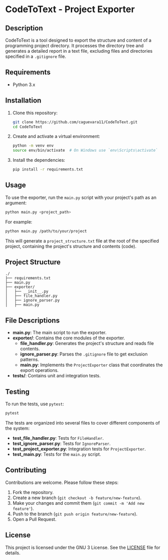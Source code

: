 # CodeToText - Project Exporter

## Description

CodeToText is a tool designed to export the structure and content of a programming project directory. It processes the directory tree and generates a detailed report in a text file, excluding files and directories specified in a `.gitignore` file.

## Requirements

- Python 3.x

## Installation

1. Clone this repository:

   ```bash
   git clone https://github.com/caguevara11/CodeToText.git
   cd CodeToText
   ```

2. Create and activate a virtual environment:

   ```bash
   python -m venv env
   source env/bin/activate  # On Windows use `env\Scripts\activate`
   ```

3. Install the dependencies:

   ```bash
   pip install -r requirements.txt
   ```

## Usage

To use the exporter, run the `main.py` script with your project's path as an argument:

```bash
python main.py <project_path>
```

For example:

```bash
python main.py /path/to/your/project
```

This will generate a `project_structure.txt` file at the root of the specified project, containing the project's structure and contents (code).

## Project Structure

```
./
├── requirements.txt
├── main.py
├── exporter/
│   ├── __init__.py
│   ├── file_handler.py
│   ├── ignore_parser.py
│   ├── main.py
```

## File Descriptions

- **main.py**: The main script to run the exporter.
- **exporter/**: Contains the core modules of the exporter.
  - **file_handler.py**: Generates the project's structure and reads file contents.
  - **ignore_parser.py**: Parses the `.gitignore` file to get exclusion patterns.
  - **main.py**: Implements the `ProjectExporter` class that coordinates the export operations.
- **tests/**: Contains unit and integration tests.

## Testing

To run the tests, use `pytest`:

```bash
pytest
```

The tests are organized into several files to cover different components of the system:

- **test_file_handler.py**: Tests for `FileHandler`.
- **test_ignore_parser.py**: Tests for `IgnoreParser`.
- **test_project_exporter.py**: Integration tests for `ProjectExporter`.
- **test_main.py**: Tests for the `main.py` script.

## Contributing

Contributions are welcome. Please follow these steps:

1. Fork the repository.
2. Create a new branch (`git checkout -b feature/new-feature`).
3. Make your changes and commit them (`git commit -m 'Add new feature'`).
4. Push to the branch (`git push origin feature/new-feature`).
5. Open a Pull Request.

## License

This project is licensed under the GNU 3 License. See the [LICENSE](LICENSE) file for details.
